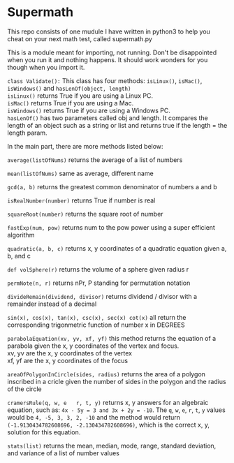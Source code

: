 # Supermath
This repo consists of one mudule I have written in python3 to help you cheat on your next math test, called supermath.py

This is a module meant for importing, not running. Don't be disappointed when you run it and nothing happens. It should work wonders for you though when you import it.

`class Validate():`
  This class has four methods: `isLinux()`, `isMac()`, `isWindows()` and `hasLenOf(object, length)`  
 `isLinux()` returns True if you are using a Linux PC.  
 `isMac()` returns True if you are using a Mac.  
 `isWindows()` returns True if you are using a Windows PC.  
 `hasLenOf()` has two parameters called obj and length. It compares the length of an object such as a string or list and returns true if the length = the length param.
 
In the main part, there are more methods listed below:  

`average(listOfNums)`
  returns the average of a list of numbers  
 
`mean(listOfNums)`
  same as average, different name  
 
`gcd(a, b)`
  returns the greatest common denominator of numbers a and b  
 
`isRealNumber(number)`
  returns True if number is real  

`squareRoot(number)`
  returns the square root of number  
  
`fastExp(num, pow)`
  returns num to the pow power using a super efficient algorithm  

`quadratic(a, b, c)`
  returns x, y coordinates of a quadratic equation given a, b, and c  
  
`def volSphere(r)`
  returns the volume of a sphere given radius r  

`permNote(n, r)`
  returns nPr, P standing for permutation notation  
  
`divideRemain(dividend, divisor)`
  returns dividend / divisor with a remainder instead of a decimal  
  
`sin(x), cos(x), tan(x), csc(x), sec(x) cot(x)`
  all return the corresponding trigonmetric function of number x in DEGREES  

`parabolaEquation(xv, yv, xf, yf)`
  this method returns the equation of a parabola given the x, y coordinates of the vertex and focus.  
  xv, yv are the x, y coordinates of the vertex  
  xf, yf are the x, y coordinates of the focus  
 
`areaOfPolygonInCircle(sides, radius)`
  returns the area of a polygon inscribed in a cricle given the number of sides in the polygon and the radius of the circle  

`cramersRule(q, w, e  
            r, t, y)`
  returns x, y answers for an algebraic equation, such as: `4x - 5y = 3 and 3x + 2y = -10`. The `q`, `w`, `e`, `r`, `t`, `y` values would be `4, -5, 3, 3, 2, -10` and the method would return `(-1.9130434782608696, -2.130434782608696)`, which is the correct x, y, solution for this equation.  
          
`stats(list)`
  returns the mean, median, mode, range, standard deviation, and variance of a list of number values  
  
